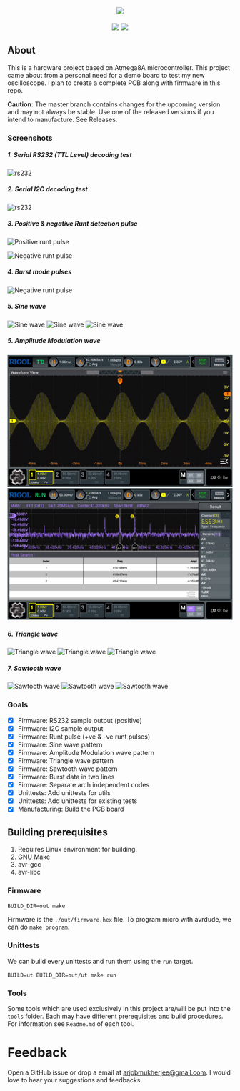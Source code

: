 <p align="center">
    <img src="/docs/images/logo.png"/>
    <br/>
    <br/>
    <img src="https://github.com/coderarjob/ScopeTester/actions/workflows/utbuild.yaml/badge.svg"/>
    <img src="https://github.com/coderarjob/ScopeTester/actions/workflows/fwbuild.yaml/badge.svg"/>
</p>

## About

This is a hardware project based on Atmega8A microcontroller. This project came about from a
personal need for a demo board to test my new oscilloscope. I plan to create a complete PCB
along with firmware in this repo.

**Caution**: The master branch contains changes for the upcoming version and may not always be
stable. Use one of the released versions if you intend to manufacture. See Releases.

### Screenshots

##### 1. Serial RS232 (TTL Level) decoding test

![rs232](docs/images/usart.png)

##### 2. Serial I2C decoding test

![rs232](docs/images/i2c.png)

##### 3. Positive & negative Runt detection pulse

![Positive runt pulse](docs/images/positive_runt.png)

![Negative runt pulse](docs/images/negative_runt.png)

##### 4. Burst mode pulses

![Negative runt pulse](docs/images/burst_pulses.png)

##### 5. Sine wave

![Sine wave](docs/images/sine_wave.png)
![Sine wave](docs/images/sine_wave_freq_dist.png)
![Sine wave](docs/images/sine_wave_fft.png)

##### 5. Amplitude Modulation wave

![Sine wave](docs/images/am_wave.png)
![Sine wave](docs/images/am_wave_fft.png)

##### 6. Triangle wave

![Triangle wave](docs/images/triangle_wave.png)
![Triangle wave](docs/images/triangle_wave_freq_dist.png)
![Triangle wave](docs/images/triangle_wave_fft.png)

##### 7. Sawtooth wave

![Sawtooth wave](docs/images/sawtooth_wave.png)
![Sawtooth wave](docs/images/sawtooth_wave_freq_dist.png)
![Sawtooth wave](docs/images/sawtooth_wave_fft.png)

### Goals

- [X] Firmware: RS232 sample output (positive)
- [X] Firmware: I2C sample output
- [X] Firmware: Runt pulse (+ve & -ve runt pulses)
- [X] Firmware: Sine wave pattern
- [X] Firmware: Amplitude Modulation wave pattern
- [X] Firmware: Triangle wave pattern
- [X] Firmware: Sawtooth wave pattern
- [X] Firmware: Burst data in two lines
- [X] Firmware: Separate arch independent codes
- [X] Unittests: Add unittests for utils
- [X] Unittests: Add unittests for existing tests
- [X] Manufacturing: Build the PCB board

## Building prerequisites

1. Requires Linux environment for building.
2. GNU Make
3. avr-gcc
4. avr-libc

### Firmware

```
BUILD_DIR=out make
```

Firmware is the `./out/firmware.hex` file. To program micro with avrdude, we can do `make program`.

### Unittests

We can build every unittests and run them using the `run` target.

```
BUILD=ut BUILD_DIR=out/ut make run
```

### Tools

Some tools which are used exclusively in this project are/will be put into the `tools` folder. Each
may have different prerequisites and build procedures. For information see `Readme.md` of each
tool.

# Feedback

Open a GitHub issue or drop a email at arjobmukherjee@gmail.com. I would love to hear your
suggestions and feedbacks.
